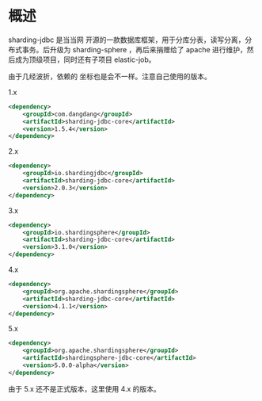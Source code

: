 # 概述

sharding-jdbc 是当当网 开源的一款数据库框架，用于分库分表，读写分离，分布式事务。后升级为 sharding-sphere ，再后来捐赠给了 apache 进行维护，然后成为顶级项目，同时还有子项目 elastic-job。

由于几经波折，依赖的 坐标也是会不一样。注意自己使用的版本。

1.x

```xml
<dependency>
    <groupId>com.dangdang</groupId>
    <artifactId>sharding-jdbc-core</artifactId>
    <version>1.5.4</version>
</dependency>
```

2.x

```xml
<dependency>
    <groupId>io.shardingjdbc</groupId>
    <artifactId>sharding-jdbc-core</artifactId>
    <version>2.0.3</version>
</dependency>
```

3.x

```xml
<dependency>
    <groupId>io.shardingsphere</groupId>
    <artifactId>sharding-jdbc-core</artifactId>
    <version>3.1.0</version>
</dependency>
```

4.x

```xml
<dependency>
    <groupId>org.apache.shardingsphere</groupId>
    <artifactId>sharding-jdbc-core</artifactId>
    <version>4.1.1</version>
</dependency>
```

5.x

```xml
<dependency>
    <groupId>org.apache.shardingsphere</groupId>
    <artifactId>shardingsphere-jdbc-core</artifactId>
    <version>5.0.0-alpha</version>
</dependency>
```

由于 5.x 还不是正式版本，这里使用 4.x 的版本。

